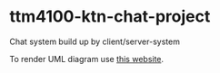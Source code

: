 # ttm4100-ktn-chat-project
Chat system build up by client/server-system

To render UML diagram use [this website](http://yuml.me/diagram/class/draw).
